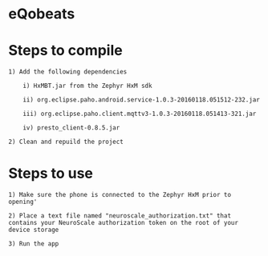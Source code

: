 # eQobeats
# Steps to compile
    1) Add the following dependencies
    
        i) HxMBT.jar from the Zephyr HxM sdk
     
        ii) org.eclipse.paho.android.service-1.0.3-20160118.051512-232.jar
     
        iii) org.eclipse.paho.client.mqttv3-1.0.3-20160118.051413-321.jar
     
        iv) presto_client-0.8.5.jar
    
    2) Clean and repuild the project
# Steps to use
    1) Make sure the phone is connected to the Zephyr HxM prior to opening'
    
    2) Place a text file named "neuroscale_authorization.txt" that contains your NeuroScale authorization token on the root of your device storage
    
    3) Run the app
